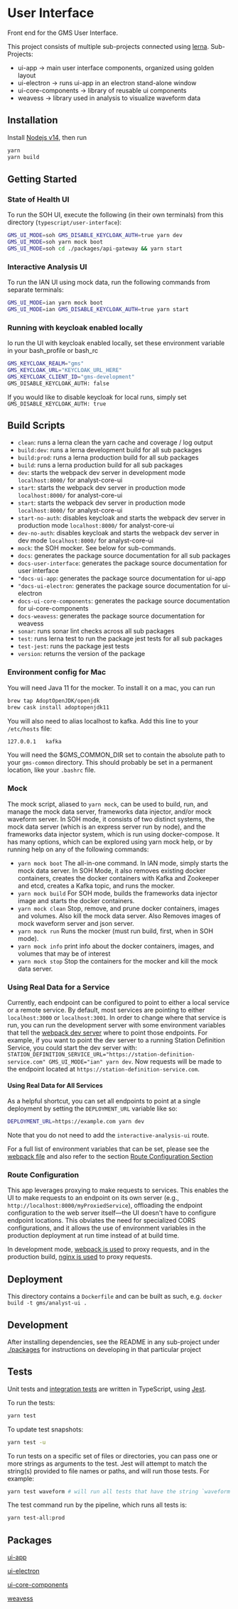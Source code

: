 # User Interface

Front end for the GMS User Interface.

This project consists of multiple sub-projects connected using [lerna](https://github.com/lerna/lerna).
Sub-Projects:

- ui-app -> main user interface components, organized using golden layout
- ui-electron -> runs ui-app in an electron stand-alone window
- ui-core-components -> library of reusable ui components
- weavess -> library used in analysis to visualize waveform data

## Installation

Install [Nodejs v14](https://nodejs.org/en/download/), then run

```bash
yarn
yarn build
```

## Getting Started

### State of Health UI

To run the SOH UI, execute the following (in their own terminals) from this directory (`typescript/user-interface`):

```bash
GMS_UI_MODE=soh GMS_DISABLE_KEYCLOAK_AUTH=true yarn dev
GMS_UI_MODE=soh yarn mock boot
GMS_UI_MODE=soh cd ./packages/api-gateway && yarn start
```

### Interactive Analysis UI

To run the IAN UI using mock data, run the following commands from separate terminals:

```bash
GMS_UI_MODE=ian yarn mock boot
GMS_UI_MODE=ian GMS_DISABLE_KEYCLOAK_AUTH=true yarn start
```

### Running with keycloak enabled locally

Io run the UI with keycloak enabled locally, set these environment variable in your bash_profile or bash_rc

```bash
GMS_KEYCLOAK_REALM="gms"
GMS_KEYCLOAK_URL="KEYCLOAK_URL_HERE"
GMS_KEYCLOAK_CLIENT_ID="gms-development"
GMS_DISABLE_KEYCLOAK_AUTH: false
```

If you would like to disable keycloak for local runs, simply set `GMS_DISABLE_KEYCLOAK_AUTH: true`

## Build Scripts

- `clean`: runs a lerna clean the yarn cache and coverage / log output
- `build:dev`: runs a lerna development build for all sub packages
- `build:prod`: runs a lerna production build for all sub packages
- `build`: runs a lerna production build for all sub packages
- `dev`: starts the webpack dev server in development mode `localhost:8000/` for analyst-core-ui
- `start`: starts the webpack dev server in production mode `localhost:8000/` for analyst-core-ui
- `start`: starts the webpack dev server in production mode `localhost:8000/` for analyst-core-ui
- `start-no-auth`: disables keycloak and starts the webpack dev server in production mode `localhost:8000/` for analyst-core-ui
- `dev-no-auth`: disables keycloak and starts the webpack dev server in dev mode `localhost:8000/` for analyst-core-ui
- `mock`: the SOH mocker. See below for sub-commands.
- `docs`: generates the package source documentation for all sub packages
- `docs-user-interface`: generates the package source documentation for user interface
- `"docs-ui-app`: generates the package source documentation for ui-app
- `"docs-ui-electron`: generates the package source documentation for ui-electron
- `docs-ui-core-components`: generates the package source documentation for ui-core-components
- `docs-weavess`: generates the package source documentation for weavess
- `sonar`: runs sonar lint checks across all sub packages
- `test`: runs lerna test to run the package jest tests for all sub packages
- `test-jest`: runs the package jest tests
- `version`: returns the version of the package

### Environment config for Mac

You will need Java 11 for the mocker. To install it on a mac, you can run

```bash
brew tap AdoptOpenJDK/openjdk
brew cask install adoptopenjdk11
```

You will also need to alias localhost to kafka. Add this line to your `/etc/hosts` file:

```bash
127.0.0.1   kafka
```

You will need the \$GMS_COMMON_DIR set to contain the absolute path to your `gms-common` directory. This should probably be set in a permanent location, like your `.bashrc` file.

### Mock

The mock script, aliased to `yarn mock`, can be used to build, run, and manage the mock data server, frameworks data injector, and/or mock waveform server. In SOH mode, it consists of two distinct systems, the mock data server (which is an express server run by node), and the frameworks data injector system, which is run using docker-compose. It has many options, which can be explored using yarn mock help, or by running help on any of the following commands:

- `yarn mock boot` The all-in-one command. In IAN mode, simply starts the mock data server. In SOH Mode, it also removes existing docker containers, creates the docker containers with Kafka and Zookeeper and etcd, creates a Kafka topic, and runs the mocker.
- `yarn mock build` For SOH mode, builds the frameworks data injector image and starts the docker containers.
- `yarn mock clean` Stop, remove, and prune docker containers, images and volumes. Also kill the mock data server. Also Removes images of mock waveform server and json server.
- `yarn mock run` Runs the mocker (must run build, first, when in SOH mode).
- `yarn mock info` print info about the docker containers, images, and volumes that may be of interest
- `yarn mock stop` Stop the containers for the mocker and kill the mock data server.

### Using Real Data for a Service

Currently, each endpoint can be configured to point to either a local service or a remote service. By default, most services are
pointing to either `localhost:3000` or `localhost:3001`. In order to change where that service is run, you can run the development
server with some environment variables that tell the [webpack dev server](packages/ui-app/webpack.config.ts) where to point those endpoints.
For example, if you want to point the dev server to a running Station Definition Service, you could start the dev server with: `STATION_DEFINITION_SERVICE_URL="https://station-definition-service.com" GMS_UI_MODE="ian" yarn dev`. Now requests will be made to the endpoint located at `https://station-definition-service.com`.

#### Using Real Data for All Services

As a helpful shortcut, you can set all endpoints to point at a single deployment by setting the `DEPLOYMENT_URL` variable like so:

```sh
DEPLOYMENT_URL=https://example.com yarn dev
```

Note that you do not need to add the `interactive-analysis-ui` route.

For a full list of environment variables that can be set, please see the
[webpack file](packages/ui-app/webpack.config.ts) and also refer to the section [Route Configuration Section](#route-configuration)

### <a name="route-configuration">Route Configuration </a>

This app leverages proxying to make requests to services. This enables the UI to make requests to an endpoint on its own server (e.g., `http://localhost:8000/myProxiedService`), offloading the endpoint configuration to the web server itself&mdash;the UI doesn't have to configure endpoint locations. This obviates the need for specialized CORS configurations, and it allows the use of environment variables in the production deployment at run time instead of at build time.

In development mode, [webpack is used](packages/ui-app/webpack.config.ts) to proxy requests, and in the production build, [nginx is used](packages/ui-app/nginx/nginx-ian.template) to proxy requests.

## Deployment

This directory contains a `Dockerfile` and can be built as such, e.g. `docker build -t gms/analyst-ui .`

## Development

After installing dependencies, see the README in any sub-project under [./packages](packages) for instructions on developing in that particular project

## Tests

Unit tests and [integration tests](packages/integration-tests/README.md) are written in TypeScript, using [Jest](https://jestjs.io/).

To run the tests:

```bash
yarn test
```

To update test snapshots:

```bash
yarn test -u
```

To run tests on a specific set of files or directories, you can pass one or more strings as arguments to the test. Jest will attempt to match the string(s)
provided to file names or paths, and will run those tests. For example:

```bash
yarn test waveform # will run all tests that have the string `waveform` in their path or file name.
```

The test command run by the pipeline, which runs all tests is:

```bash
yarn test-all:prod
```

## Packages

[ui-app](./packages/ui-app)

[ui-electron](./packages/ui-electron)

[ui-core-components](./packages/ui-core-components)

[weavess](./packages/weavess)
